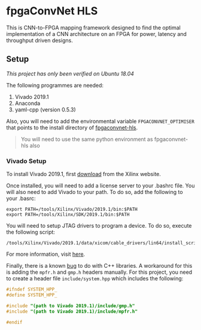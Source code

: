 # fpgaConvNet HLS

This is CNN-to-FPGA mapping framework designed to find the optimal implementation of a CNN architecture on an FPGA for power, latency and throughput driven designs.

## Setup

_This project has only been verified on Ubuntu 18.04_

The following programmes are needed:

1. Vivado 2019.1
2. Anaconda
3. yaml-cpp (version 0.5.3)

Also, you will need to add the environmental variable `FPGACONVNET_OPTIMISER` that points to the install directory of [fpgaconvnet-hls](https://github.com/AlexMontgomerie/fpgaconvnet-optimiser).

> You will need to use the same python environment as fpgaconvnet-hls also

### Vivado Setup

To install Vivado 2019.1, first [download](https://www.xilinx.com/support/download/index.html/content/xilinx/en/downloadNav/vivado-design-tools/2019-1.html) from the Xilinx website.

Once installed, you will need to add a license server to your .bashrc file. You will also need to add Vivado to your path. To do so, add the following to your .basrc:

```
export PATH=/tools/Xilinx/Vivado/2019.1/bin:$PATH
export PATH=/tools/Xilinx/SDK/2019.1/bin:$PATH
```


You will need to setup JTAG drivers to program a device. To do so, execute the following script:

```
/tools/Xilinx/Vivado/2019.1/data/xicom/cable_drivers/lin64/install_script/install_drivers/install_drivers
```

For more information, visit [here](https://www.xilinx.com/support/answers/59128.html).

Finally, there is a known [bug](http://svn.clifford.at/handicraft/2017/vivadobugs/vivadobug04.txt) to do with C++ libraries. A workaround for this is adding the `mpfr.h` and `gmp.h` headers manually. For this project, you need to create a header file `include/system.hpp` which includes the following:

```C
#ifndef SYSTEM_HPP_
#define SYSTEM_HPP_

#include "(path to Vivado 2019.1)/include/gmp.h"
#include "(path to Vivado 2019.1)/include/mpfr.h"

#endif
```

